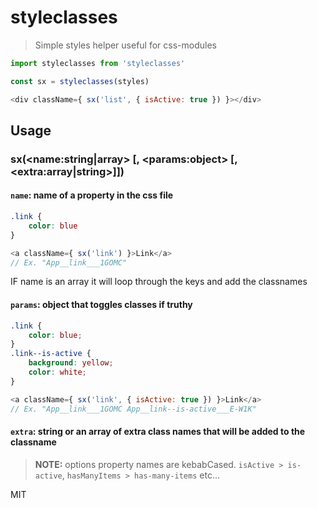 # styleclasses

> Simple styles helper useful for css-modules

```js
import styleclasses from 'styleclasses'

const sx = styleclasses(styles)

<div className={ sx('list', { isActive: true }) }></div>
```

## Usage

### sx(\<name:string|array> [, \<params:object> [, \<extra:array|string>]])

#### `name`: name of a property in the css file

```css
.link {
	color: blue
}
```

```js
<a className={ sx('link') }>Link</a>
// Ex. "App__link___1GOMC"
```

IF name is an array it will loop through the keys and add the classnames

#### `params`: object that toggles classes if truthy

```css
.link {
	color: blue;
}
.link--is-active {
	background: yellow;
	color: white;
}
```

```js
<a className={ sx('link', { isActive: true }) }>Link</a>
// Ex. "App__link___1GOMC App__link--is-active___E-W1K"
```

#### `extra`: string or an array of extra class names that will be added to the classname

> **NOTE:** options property names are kebabCased. `isActive > is-active`, `hasManyItems > has-many-items` etc...

MIT
